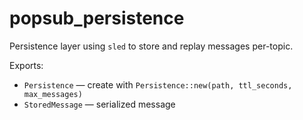 # popsub_persistence

Persistence layer using `sled` to store and replay messages per-topic.

Exports:

- `Persistence` — create with `Persistence::new(path, ttl_seconds, max_messages)`
- `StoredMessage` — serialized message
